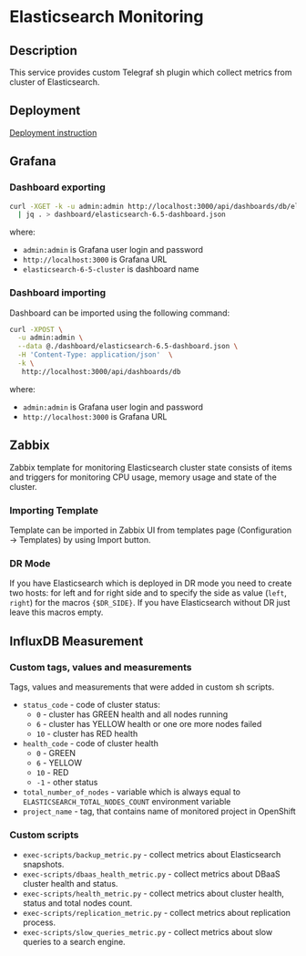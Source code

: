 # Elasticsearch Monitoring

## Description

This service provides custom Telegraf sh plugin which collect metrics from cluster of Elasticsearch.

## Deployment

[Deployment instruction](./documentation/installation-guide/README.md)

## Grafana

### Dashboard exporting

```bash
curl -XGET -k -u admin:admin http://localhost:3000/api/dashboards/db/elasticsearch-6-5-cluster \
  | jq . > dashboard/elasticsearch-6.5-dashboard.json
```

where:

* `admin:admin` is Grafana user login and password
* `http://localhost:3000` is Grafana URL
* `elasticsearch-6-5-cluster` is dashboard name
 
### Dashboard importing

Dashboard can be imported using the following command:

```bash
curl -XPOST \
  -u admin:admin \
  --data @./dashboard/elasticsearch-6.5-dashboard.json \
  -H 'Content-Type: application/json'  \
  -k \
   http://localhost:3000/api/dashboards/db
```

where:

* `admin:admin` is Grafana user login and password
* `http://localhost:3000` is Grafana URL

## Zabbix

Zabbix template for monitoring Elasticsearch cluster state consists of items and triggers 
for monitoring CPU usage, memory usage and state of the cluster.

### Importing Template

Template can be imported in Zabbix UI from templates page (Configuration -> Templates) by using Import button.

### DR Mode

If you have Elasticsearch which is deployed in DR mode you need to create two hosts: 
for left and for right side and to specify the side as value (`left`, `right`) for the macros `{$DR_SIDE}`.
If you have Elasticsearch without DR just leave this macros empty.

## InfluxDB Measurement

### Custom tags, values and measurements

Tags, values and measurements that were added in custom sh scripts.

* `status_code` - code of cluster status:
  * `0` - cluster has GREEN health and all nodes running
  * `6` - cluster has YELLOW health or one ore more nodes failed
  * `10` - cluster has RED health
* `health_code` - code of cluster health 
  * `0` - GREEN
  * `6` - YELLOW
  * `10` - RED
  * `-1` - other status
* `total_number_of_nodes` - variable which is always equal to `ELASTICSEARCH_TOTAL_NODES_COUNT` 
  environment variable
* `project_name` - tag, that contains name of monitored project in OpenShift

### Custom scripts

* `exec-scripts/backup_metric.py` - collect metrics about Elasticsearch snapshots.
* `exec-scripts/dbaas_health_metric.py` - collect metrics about DBaaS cluster health and status.
* `exec-scripts/health_metric.py` - collect metrics about cluster health, status and total nodes count.
* `exec-scripts/replication_metric.py` - collect metrics about replication process.
* `exec-scripts/slow_queries_metric.py` - collect metrics about slow queries to a search engine.